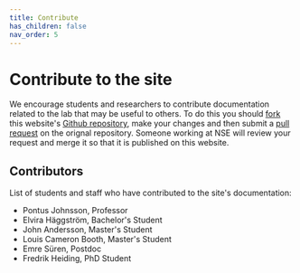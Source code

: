 ```yaml
---
title: Contribute
has_children: false
nav_order: 5
---
```


# Contribute to the site

We encourage students and researchers to contribute documentation related to the lab that may be useful to others. To do this you should [fork](https://help.github.com/en/github/getting-started-with-github/fork-a-repo) this website's [Github repository](https://github.com/KTH-Cyber-Security-Lab/NSE-lab-documentation), make your changes and then submit a [pull request](https://help.github.com/en/github/collaborating-with-issues-and-pull-requests/creating-a-pull-request-from-a-fork) on the orignal repository. Someone working at NSE will review your request and merge it so that it is published on this website.

## Contributors

List of students and staff who have contributed to the site's documentation:

- Pontus Johnsson, Professor
- Elvira Häggström, Bachelor's Student
- John Andersson, Master's Student
- Louis Cameron Booth, Master's Student
- Emre Süren, Postdoc
- Fredrik Heiding, PhD Student

